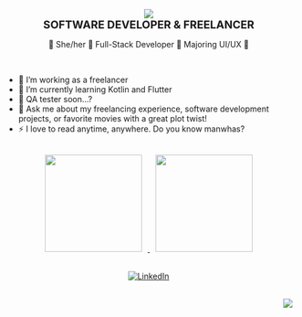 <p align="center">
  <a href="https://git.io/typing-svg">
    <img src="https://readme-typing-svg.herokuapp.com?font=Fira+Code&weight=600&size=21&pause=1000&color=C7B8EA&width=435&lines=>+HI%2C+MY+NAME+IS+SHARON+BARRIAL+%F0%9F%91%8B+;I'M+SOFTWARE+ENGINEERING+STUDENT%F0%9F%92%9C" />
  </a>
  <br>
  <span style="font-size: 19px; font-weight: bold"><strong>SOFTWARE DEVELOPER & FREELANCER</strong></span><br>
</p>


 <p align="center"> 🫧 She/her 🫧 Full-Stack Developer 🫧 Majoring UI/UX 🫧</p>
 <br>
 
 - 🔭 I’m working as a freelancer <br>
 - 🌱 I’m currently learning Kotlin and Flutter <br>
 - 🤔 QA tester soon...? <br>
 - 💬 Ask me about my freelancing experience, software development projects, or favorite movies with a great plot twist! 
 - ⚡ I love to read anytime, anywhere. Do you know manwhas?
<br>



<div align="center">
  <a href="https://github.com/SharonBarrial">
    <!--<img weight="170em" src="https://github-readme-streak-stats.herokuapp.com?user=SharonBarrial&theme=material-palenight" style="display: inline-block; margin: 0 100px;">-->
    <img height="170em" src="https://github-readme-stats.vercel.app/api?username=SharonBarrial&show_icons=true&theme=material-palenight&include_all_commits=true&count_private=true&token=TU_TOKEN_PERSONAL" style="display: inline-block; margin: 0 10px;">
    <img height="170em" src="https://github-readme-stats.vercel.app/api/top-langs/?username=SharonBarrial&layout=compact&include_all_commits=true&langs_count=10&theme=material-palenight" style="display: inline-block; margin: 0 10px;">
    <!--<img src="https://github-profile-trophy.vercel.app/?username=SharonBarrial&theme=darkhub">
    <img src="https://ghchart.rshah.org/SharonBarrial" alt="Contributions Chart">-->
    <!--<img height="170em" src="https://github-profile-summary-cards.vercel.app/api/cards/profile-details?username=SharonBarrial&theme=material-palenight" style="display: inline-block; margin: 0 10px;">-->

  </a>
</div>

<br>

<div align="center">

[![LinkedIn](https://img.shields.io/badge/LinkedIn-Sharon_Barrial-101?style=for-the-badge&logo=linkedin&logoColor=white&labelColor=7B68E6)](https://www.linkedin.com/in/sharon-barrial-689a4a233/)



  <!--<a href="">
  <img src= "https://img.shields.io/badge/Gmail-333333?style=for-the-badge&logo=gmail&logoColor=red" target="_blank"/>
  </a>

  <a href="" target="_blank">
    <img src="https://img.shields.io/badge/LinkedIn-0077B5?style=for-the-badge&logo=linkedin&logoColor=white" />
  </a>
  
  <a href="" target="_blank">
    <img src="https://img.shields.io/badge/Portfolio-FF69B4?style=for-the-badge&logo=portfolio&logoColor=white" />
  </a>--> 
  <!--https://shields.io/badges-->
</div>


<br>

<img align="right" src="https://visitor-badge.laobi.icu/badge?page_id=SharonBarrial&left_color=7B68E6&right_color=8A2BE2&left_text=Visits&right_text=Count" />





